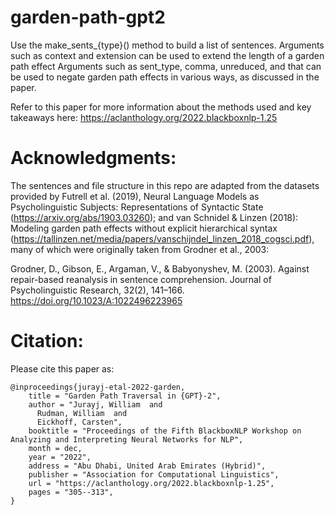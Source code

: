 # garden-path-gpt2

Use the make_sents_{type}() method to build a list of sentences.
Arguments such as context and extension can be used to extend the length of a garden path effect
Arguments such as sent_type, comma, unreduced, and that can be used to negate garden path effects in various ways, as discussed in the paper.

Refer to this paper for more information about the methods used and key takeaways here: https://aclanthology.org/2022.blackboxnlp-1.25

# Acknowledgments:
The sentences and file structure in this repo are adapted from the datasets provided by Futrell et al. (2019), Neural Language Models as Psycholinguistic Subjects: Representations of Syntactic State (https://arxiv.org/abs/1903.03260); and van Schnidel & Linzen (2018): Modeling garden path effects without explicit hierarchical syntax (https://tallinzen.net/media/papers/vanschijndel_linzen_2018_cogsci.pdf), many of which were originally taken from Grodner et al., 2003:

Grodner, D., Gibson, E., Argaman, V., & Babyonyshev, M. (2003). Against repair-based reanalysis in sentence comprehension. Journal of Psycholinguistic Research, 32(2), 141–166. https://doi.org/10.1023/A:1022496223965


# Citation:
Please cite this paper as:

```
@inproceedings{jurayj-etal-2022-garden,
    title = "Garden Path Traversal in {GPT}-2",
    author = "Jurayj, William  and
      Rudman, William  and
      Eickhoff, Carsten",
    booktitle = "Proceedings of the Fifth BlackboxNLP Workshop on Analyzing and Interpreting Neural Networks for NLP",
    month = dec,
    year = "2022",
    address = "Abu Dhabi, United Arab Emirates (Hybrid)",
    publisher = "Association for Computational Linguistics",
    url = "https://aclanthology.org/2022.blackboxnlp-1.25",
    pages = "305--313",
}
```
